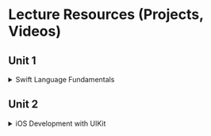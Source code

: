 # Lecture Resources (Projects, Videos)

## Unit 1

<details> 
  <summary>Swift Language Fundamentals</summary>

#### In-class Xcode Playgrounds and Projects

1. [Types, Variables and Logic](https://github.com/alexpaul/Pursuit-Core-iOS/blob/master/Unit1/Types-Variables.playground/Contents.swift)   
1. [Control Flow](https://github.com/alexpaul/Pursuit-Core-iOS/blob/master/Unit1/Control-Flow.playground/Contents.swift)    
1. [Loops, Part 1](https://github.com/alexpaul/Pursuit-Core-iOS/blob/master/Unit1/Loops-Part-1.playground/Contents.swift)   
1. [Loops, Part 2](https://github.com/alexpaul/Pursuit-Core-iOS/blob/master/Unit1/Loops-Part-2.playground/Contents.swift)    
1. [Strings, Part 1](https://github.com/alexpaul/Pursuit-Core-iOS/blob/master/Unit1/Strings-Part-1.playground/Contents.swift)   
1. [Strings, Part 2](https://github.com/alexpaul/Pursuit-Core-iOS/blob/master/Unit1/Strings-Part-2.playground/Contents.swift)     
1. [Arrays, Part 1](https://github.com/alexpaul/Pursuit-Core-iOS/blob/master/Unit1/Arrays-Part-1.playground/Contents.swift)   
1. [Arrays, Part 2](https://github.com/alexpaul/Pursuit-Core-iOS/blob/master/Unit1/Arrays-Part-2.playground/Contents.swift)  
1. [Optionals](https://github.com/alexpaul/Pursuit-Core-iOS/blob/master/Unit1/Optionals.playground/Contents.swift)   
1. [Dictionaries](https://github.com/alexpaul/Pursuit-Core-iOS/blob/master/Unit1/Dictionaries.playground/Contents.swift)  
1. [Sets](https://github.com/alexpaul/Pursuit-Core-iOS/blob/master/Unit1/Sets.playground/Contents.swift)   
1. [Functions, Part 1](https://github.com/alexpaul/Pursuit-Core-iOS/blob/master/Unit1/Functions-Part-1.playground/Contents.swift)   
1. [Closures, Part 1](https://github.com/alexpaul/Pursuit-Core-iOS/blob/master/Unit1/Closures-Part-1.playground/Contents.swift)   
1. [Enumerations (Enums), Part 1](https://github.com/alexpaul/Pursuit-Core-iOS/blob/master/Unit1/Enums-Part-1.playground/Contents.swift) 
1. [Enumerations (Enums), Part 2](https://github.com/alexpaul/Pursuit-Core-iOS/blob/master/Unit1/Enums-Part-2.playground/Contents.swift)  
1. [Structs](https://github.com/alexpaul/Pursuit-Core-iOS/blob/master/Unit1/Structs.playground/Contents.swift)   
1. [Classes](https://github.com/alexpaul/Pursuit-Core-iOS/blob/master/Unit1/Classes.playground/Contents.swift)  
1. [Structs and Classes Wrapup](https://github.com/alexpaul/Pursuit-Core-iOS/blob/master/Unit1/Structs-and-Classes-Wrapup.playground/Contents.swift)   
1. [Initialization](https://github.com/alexpaul/Pursuit-Core-iOS/blob/master/Unit1/Initialization.playground/Contents.swift)
1. [Encapsulation](https://gist.github.com/alexpaul/ab4c53b36c1ccfc068a32c45fefbc4a6)    


#### In-class Project Demo 

1. [readline() demo](https://github.com/alexpaul/Pursuit-Core-iOS/blob/master/Unit1/ReadLineDemo/ReadLineDemo/main.swift)    
1. [TriviaGame](https://github.com/alexpaul/TriviaGame)   


#### Questions Review Playgrounds and Projects

1. [Reverse a String, Find the String with the most a's in an Array](https://github.com/alexpaul/Pursuit-Core-iOS/blob/master/Unit1/Questions-Review-10-04-19.playground/Contents.swift)  
1. [Optionals and Dictionary](https://github.com/alexpaul/Pursuit-Core-iOS/blob/master/Unit1/Questions-Review-Optionals-Dictionaries.playground/Contents.swift)   
1. [Sets](https://github.com/alexpaul/Pursuit-Core-iOS/blob/master/Unit1/Questions-Review-Sets.playground/Contents.swift)  
1. [Dictionary and Closures](https://gist.github.com/alexpaul/5403e38feb13e954cb1b58856fda73e5)   
1. [Closures and Implementing a custom map function](https://github.com/alexpaul/Pursuit-Core-iOS/blob/master/Unit1/Questions-Review-Closures-Custom-map.playground/Contents.swift)   
1. [Enums](https://github.com/alexpaul/Pursuit-Core-iOS/blob/master/Unit1/Questions-Review-Enums.playground/Contents.swift) 


#### Lecture Videos

1. [Pushing a Local Repository to Github](https://www.youtube.com/watch?v=UBIULfmEynA&list=PLjdVqs-1R8wG5UCYQzbvAYP0wCEUySPey&index=6&t=4s) 
1. [Types, Variables and Logic](https://www.youtube.com/watch?v=svm8SU1AuFA&list=PLjdVqs-1R8wG5UCYQzbvAYP0wCEUySPey&index=5&t=8s)      
1. [Control flow](https://www.youtube.com/watch?v=zXozLu5jhqE&list=PLjdVqs-1R8wG5UCYQzbvAYP0wCEUySPey&index=4&t=3s)    
1. [Introduction to Optionals](https://www.youtube.com/watch?v=ahviHGF3260&list=PLjdVqs-1R8wG5UCYQzbvAYP0wCEUySPey&index=3&t=6s)       
1. [Loops, Part 1](https://www.youtube.com/watch?v=v79dGoMFmrM&t=1277s)    
1. [Loops, Part 2](https://www.youtube.com/watch?v=kJQJiNpP5Jk&t=663s)    
1. [Strings, Part 1](https://www.youtube.com/watch?v=0ov2jpoIRYw&t=4s)     
1. [Strings, Part 2](https://youtu.be/JKUJ8Ns67s4)   
1. [Arrays, Part 1](https://youtu.be/8EEEruma-lg)  
1. [Arrays, Part 2](https://www.youtube.com/watch?v=SAt0d3Zqqyg&t=40s)    
1. [Optionals](https://www.youtube.com/watch?v=AHegXlW7Lg4&list=PLjdVqs-1R8wG5UCYQzbvAYP0wCEUySPey&index=1)   
1. [Dictionaries](https://www.youtube.com/watch?v=MZVckABm8dI&list=PLjdVqs-1R8wG5UCYQzbvAYP0wCEUySPey&index=2)   
1. [Sets](https://youtu.be/dJWw4jdyd2I)   
1. [Functions, Part 1](https://www.youtube.com/watch?v=bSEw2efBMvU&t=160s)   
1. [Closures, Part 1](https://youtu.be/em5lUr4gh6c)    
1. [Enumerations (Enums), Part 1](https://youtu.be/mo5EogdY1kw)  
1. [Enumerations (Enums), Part 2](https://youtu.be/Wn3o3EdIs0E) 
1. [Structs](https://youtu.be/TJUHqNw7fi4)      
1. [Classes](https://youtu.be/fePinLSpJ_8)    
1. [Structs and Classes Wrap up](https://youtu.be/rmyJy77kBOE)    
1. [Initialization](https://youtu.be/H9_HKtk3i6Q)     


#### Questions Review Videos

1. [Reverse a String, Find the String with the most a's in an Array](https://www.youtube.com/watch?v=KVuEyVMcAx4&t=104s)   
1. [Optionals and Dictionary](https://youtu.be/E3l3w62fXf8)   
1. [Sets](https://www.youtube.com/watch?v=c9D4dxp117k&t=3s)   
1. [Solving algorithms and Pair programming](https://youtu.be/FpDznrg5ZcI)   
1. [Dictionary and Closures](https://youtu.be/OBPWLLiPcZ0)    
1. [Closures and implementing custom map](https://youtu.be/tvxw1kC3750)   
1. [Enums](https://youtu.be/tiDCGx3nm-U)


#### Project Demo Videos 

1. [Using readline() and macOS Command Line Tool to create a Text Adventure app](https://www.youtube.com/watch?v=QXyiVYO56_w&list=PLjdVqs-1R8wG5UCYQzbvAYP0wCEUySPey&index=2&t=2893s)   
1. [TriviaGame, Part 1](https://youtu.be/5QGVZFkQtY0) 
1. [TriviaGame, Part 2](https://youtu.be/JaQRfmf7RF4)   
1. [TriviaGame, Part 3](https://youtu.be/J-tvDMz5ZiM)   
1. [TriviaGame, Part 4](https://youtu.be/SePUzHKbqrw)   

#### Labs 

1. Daily labs on Swift Fundamental Topics
1. Text-Based Adventure 
1. Hangman CLI 
1. Calculator CLI 


#### Lab Assignment Overview Videos

1. [Hangman Commmand-line macOS application](https://www.youtube.com/watch?v=8fIK_q6EGcY)   
1. [Calculator Command-line macOS application](https://youtu.be/Ozy8WHpRLoE)   

#### Swift Lightning Round Videos 

1. [Using CharacterSet - CharacterSet is great when you are looking for a particular set of characters](https://youtu.be/x_yzKLPa2L0)  
1. [Creating the alphabets using UnicodeScaler and Range](https://www.youtube.com/watch?v=_uPqpa969Ds&t=94s)   
1. [Unwrapping optionals using guard in functions](https://www.youtube.com/watch?v=8AzVFhsNIvQ&t=41s)   

</details> 

## Unit 2
<details> 
  <summary>iOS Development with UIKit</summary>

#### In-class Xcode Projects and Playgrounds

1. [Introduction to iOS Development with UIKit - MyFirstApp](https://github.com/alexpaul/MyFirstApp) 
1. [Recipes app using MVC Architecture](https://github.com/alexpaul/Recipes-Intro-To-MVC-Architecture) 
1. [Protocols](https://github.com/alexpaul/Pursuit-Core-iOS/blob/master/Unit2/Protocols.playground/Contents.swift)   
1. [Delegation with UITextField - GuessingGame](https://github.com/alexpaul/GuessingGame)   
1. [Big O Notation](https://github.com/alexpaul/Pursuit-Core-iOS/blob/master/Unit2/Big-O-Notation.playground/Contents.swift)
1. [Autolayout](https://github.com/alexpaul/Autolayout)  
1. [App Life Cycle and UIControls](https://github.com/alexpaul/AppLifeCycle-UIControls)   
1. [TableViews, basic built-in cell, table view sections, UITabBarController](https://github.com/alexpaul/TableViews)   
1. [DatePicker, Date, Unwind Segue](https://github.com/alexpaul/DatePicker) 
1. [FellowCountries - Resizing cells, Custom cells, Dynamic type](https://github.com/alexpaul/FellowCountries)   
1. [ZooAnimals - Custom cells using the Storyboard Scene](https://github.com/alexpaul/ZooAnimals) 
1. [Modifying (insert, delete, reorder) table view rows](https://github.com/alexpaul/Scheduler)   


#### Lecture Videos

1. [Introduction to iOS Development with UIKit](https://youtu.be/KaTUb8-UuT4)  
1. [Introduction to MVC Architecture](https://youtu.be/mP1VV5uNJkE)  
1. [Protocols](https://youtu.be/A_2GhR1GEt0)   
1. [Delegation through UITextField](https://youtu.be/KoDEl5nWT00)   
1. [Big O Notation](https://youtu.be/b9AvLEFihFw)  
1. [Autolayout, Part 1](https://youtu.be/VETNb_Auvwc)    
1. [Autolayout, Part 2](https://youtu.be/Uel4zvcntzc)    
1. [Autolayout, Part 3](https://youtu.be/OEY66TwOBJg)    
1. [App Life Cycle Methods and UIControls in UIKit, Part 1](https://youtu.be/stqGtoNubRM)    
1. [App Life Cycle Methods and UIControls in UIKit, Part 2](https://youtu.be/oFEJvMtUQvw)    
1. [App Life Cycle Methods and UIControls in UIKit, Part 3](https://youtu.be/-p2vgQvrj80)    
1. [Autolayout, Part 4: Size Classes](https://youtu.be/sow7DKepmp8)   
1. [Introduction to UITableView](https://youtu.be/QVU6Va49ln0)   
1. [UITableView Sections, Part 1](https://youtu.be/E7pBJMd_N6w)   
1. [UITableView Sections, Part 2](https://youtu.be/tc8l3YlbUho)   
1. [UITableView Sections, Part 3](https://youtu.be/JtwzkbE8zKY)   
1. [DatePicker, Date, Unwind Segue, Part 1](https://youtu.be/VXEHsZ1lH3Q)   
1. [DatePicker, Date, Unwind Segue, Part 2](https://youtu.be/thUCqyEBdaY)   
1. [DatePicker, Date, Unwind Segue, Part 3](https://youtu.be/aAxjJtQb9HQ)   
1. [FellowCountries - Resizing cells, Custom cells, Dynamic type, Part 1](https://youtu.be/mm2_oiDO4ho)   
1. [FellowCountries - Resizing cells, Custom cells, Dynamic type, Part 2](https://youtu.be/mEwUE8n9hxo) 
1. [ZooAnimals - Custom cells using the Storyboard Scene, Part 1](https://youtu.be/h7zd-CkkboE)   
1. [ZooAnimals - Custom cells using the Storyboard Scene, Part 2](https://youtu.be/qeuRwAwxf7g)   
1. [ZooAnimals - Custom cells using the Storyboard Scene, Part 3](https://youtu.be/X42NxKZjuq8)   
1. [Modifying (insert, delete, reorder) table view rows, Part 1](https://youtu.be/LuK8cL5rN1g)   
1. [Modifying (insert, delete, reorder) table view rows, Part 2](https://youtu.be/aJ76odkYIsk)   
1. [Modifying (insert, delete, reorder) table view rows, Part 3](https://youtu.be/OeSXWkT-PFc)   



#### Github Videos

1. [Creating and pushing a Github project from Xcode](https://youtu.be/KzwLzE1dvh0) 

#### Labs 

1. Three Card Monte
1. ColorGuessingGame 
1. TextTwist
1. TicTacToe
1. Autolayout-Lab
1. CardGenerator
1. TableView-Sections-Lab 
1. Multiple-MVC-Lab (segue and pass data between view controllers)  
1. ZooAnimals 
1. Game of Thrones 


#### Lab Assignment Overview Videos

1. [Tic Tac Toe](https://youtu.be/0Se5rK5VOJE)  
1. [Hangman iOS app](https://youtu.be/1QwnrOIis3M)   


</details> 

